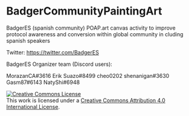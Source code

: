 # BadgerCommunityPaintingArt
BadgerES (spanish community) POAP.art canvas activity to improve protocol awareness and conversion within global community in cluding spanish speakers

Twitter: https://twitter.com/BadgerES

BadgerES Organizer team  (Discord users):

MorazanCA#3616
Erik Suazo#8499
cheo0202 shenanigan#3630
Gasm87#6143
NatyShi#6948

<a rel="license" href="http://creativecommons.org/licenses/by/4.0/"><img alt="Creative Commons License" style="border-width:0" src="https://i.creativecommons.org/l/by/4.0/88x31.png" /></a><br />This work is licensed under a <a rel="license" href="http://creativecommons.org/licenses/by/4.0/">Creative Commons Attribution 4.0 International License</a>.
